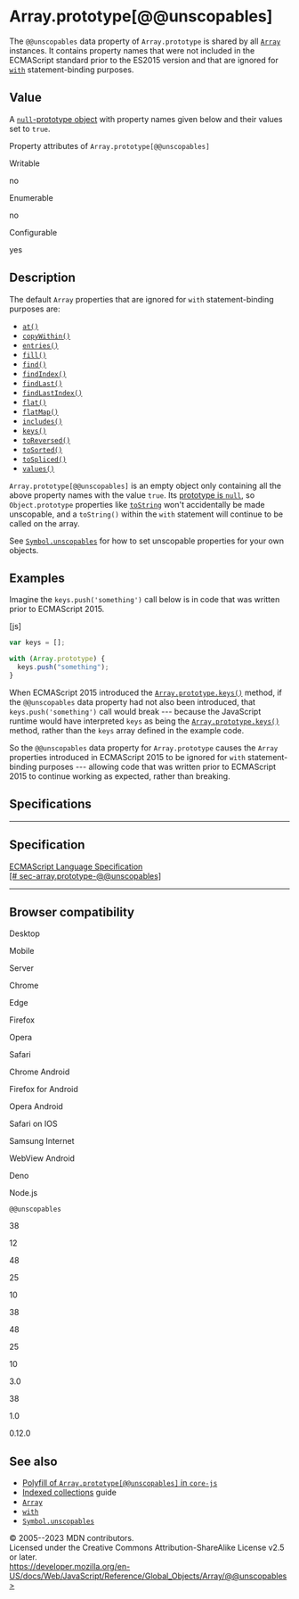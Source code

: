 Array.prototype\[@\@unscopables\]
=================================


The `@@unscopables` data property of `Array.prototype` is shared by all
[`Array`](../array) instances. It contains property names that were not
included in the ECMAScript standard prior to the ES2015 version and that
are ignored for [`with`](../../statements/with) statement-binding
purposes.



Value
-----


A [`null`-prototype object](../object#null-prototype_objects) with
property names given below and their values set to `true`.


Property attributes of `Array.prototype[@@unscopables]`




Writable

no

Enumerable

no

Configurable

yes


Description
-----------


The default `Array` properties that are ignored for `with`
statement-binding purposes are:

-   [`at()`](at)
-   [`copyWithin()`](copywithin)
-   [`entries()`](entries)
-   [`fill()`](fill)
-   [`find()`](find)
-   [`findIndex()`](findindex)
-   [`findLast()`](findlast)
-   [`findLastIndex()`](findlastindex)
-   [`flat()`](_Resources/Programming%20Languages/javascript/global_objects/array/flat.md)
-   [`flatMap()`](flatmap)
-   [`includes()`](includes)
-   [`keys()`](keys)
-   [`toReversed()`](toreversed)
-   [`toSorted()`](tosorted)
-   [`toSpliced()`](tospliced)
-   [`values()`](values)

`Array.prototype[@@unscopables]` is an empty object only containing all
the above property names with the value `true`. Its [prototype is
`null`](../object#null-prototype_objects), so `Object.prototype`
properties like [`toString`](../object/tostring) won\'t accidentally be
made unscopable, and a `toString()` within the `with` statement will
continue to be called on the array.

See [`Symbol.unscopables`](../symbol/unscopables) for how to set
unscopable properties for your own objects.




Examples
--------


Imagine the `keys.push('something')` call below is in code that was
written prior to ECMAScript 2015.



[js]


```js
var keys = [];

with (Array.prototype) {
  keys.push("something");
}
```


When ECMAScript 2015 introduced the [`Array.prototype.keys()`](keys)
method, if the `@@unscopables` data property had not also been
introduced, that `keys.push('something')` call would break --- because
the JavaScript runtime would have interpreted `keys` as being the
[`Array.prototype.keys()`](keys) method, rather than the `keys` array
defined in the example code.

So the `@@unscopables` data property for `Array.prototype` causes the
`Array` properties introduced in ECMAScript 2015 to be ignored for
`with` statement-binding purposes --- allowing code that was written
prior to ECMAScript 2015 to continue working as expected, rather than
breaking.



Specifications
--------------


  --------------------------------------------------------------------------------------------------------------------------------------------
  Specification
  --------------------------------------------------------------------------------------------------------------------------------------------
  [ECMAScript Language Specification\
  [\#
  sec-array.prototype-@\@unscopables]](https://tc39.es/ecma262/multipage/indexed-collections.html#sec-array.prototype-@@unscopables)

  --------------------------------------------------------------------------------------------------------------------------------------------


Browser compatibility 
---------------------




Desktop

Mobile

Server

Chrome

Edge

Firefox

Opera

Safari

Chrome Android

Firefox for Android

Opera Android

Safari on IOS

Samsung Internet

WebView Android

Deno

Node.js

`@@unscopables`

38

12

48

25

10

38

48

25

10

3.0

38

1.0

0.12.0


See also 
--------


-   [Polyfill of `Array.prototype[@@unscopables]` in
    `core-js`](https://github.com/zloirock/core-js#ecmascript-array)
-   [Indexed
    collections](https://developer.mozilla.org/en-US/docs/Web/JavaScript/Guide/Indexed_collections)
    guide
-   [`Array`](../array)
-   [`with`](../../statements/with)
-   [`Symbol.unscopables`](../symbol/unscopables)




© 2005--2023 MDN contributors.\
Licensed under the Creative Commons Attribution-ShareAlike License v2.5
or later.\
https://developer.mozilla.org/en-US/docs/Web/JavaScript/Reference/Global_Objects/Array/@@unscopables>

